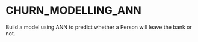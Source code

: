 # CHURN_MODELLING_ANN
Build a model using ANN to predict whether a Person will leave the bank or not.
